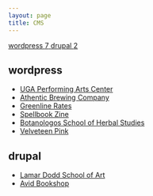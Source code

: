 ```yaml
---
layout: page
title: CMS
---
```


<div class="list-group">
    <a href="#wordpress" class="list-group-item">
        wordpress <span class="badge">7</span>
    </a>
    <a href="#drupal" class="list-group-item">
        drupal <span class="badge">2</span>
    </a>
    <!--<a href="/category#shopify" class="list-group-item">
        business <span class="badge">4</span>
    </a>-->
</div>
<h2 class="tag-header" id="wordpress">wordpress</h2>
<ul>
    <li><a href="/work/uga-peforming-arts-center">UGA Performing Arts Center</a></li>
    <li><a href="/work/athentic-brewing-company">Athentic Brewing Company</a></li>
    <li><a href="/work/greenline-rates">Greenline Rates</a></li>
    <li><a href="/work/spellbook-zine">Spellbook Zine</a></li>
    <li><a href="/work/botanologos-school-of-herbal-studies">Botanologos School of Herbal Studies</a></li>
    <li><a href="/work/velveteen-pink">Velveteen Pink</a></li>
</ul>
<h2 class="tag-header" id="drupal">drupal</h2>
<ul>
  <li><a href="/work/lamar-dodd-school-of-art">Lamar Dodd School of Art</a></li>
  <li><a href="/work/avid-bookshop">Avid Bookshop</a></li>
</ul>
<!--<h2 class="tag-header" id="shopify">shopify</h2>
<ul>
    <li><a href="/writing/when-is-it-time-to-get-a-website">Do you need a website? Here's how to prepare for it.</a></li>
</ul>-->
